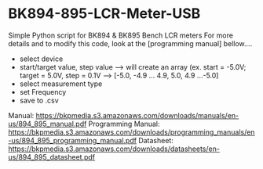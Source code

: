 # BK894-895-LCR-Meter-USB
Simple Python script for BK894 &amp; BK895 Bench LCR meters 
For more details and to modify this code, look at the [programming manual] bellow....

- select device
- start/target value, step value --> will create an array
  (ex. start = -5.0V; target = 5.0V, step = 0.1V 
--> [-5.0, -4.9 ... 4.9, 5.0, 4.9 ...-5.0]
- select measurement type
- set Frequency
- save to .csv

Manual: https://bkpmedia.s3.amazonaws.com/downloads/manuals/en-us/894_895_manual.pdf
Programming Manual: https://bkpmedia.s3.amazonaws.com/downloads/programming_manuals/en-us/894_895_programming_manual.pdf
Datasheet: https://bkpmedia.s3.amazonaws.com/downloads/datasheets/en-us/894_895_datasheet.pdf
